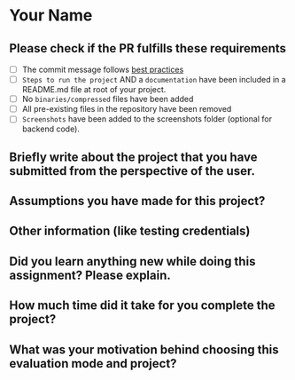 # Your Name

## Please check if the PR fulfills these requirements

- [ ] The commit message follows [best practices](https://github.community/t/best-practices-for-pull-requests/10195)
- [ ] `Steps to run the project` AND a `documentation` have been included in a README.md file at root of your project.
- [ ] No `binaries/compressed` files have been added
- [ ] All pre-existing files in the repository have been removed
- [ ] `Screenshots` have been added to the screenshots folder (optional for backend code).

## Briefly write about the project that you have submitted from the perspective of the user.




## Assumptions you have made for this project?





## Other information (like testing credentials)




## Did you learn anything new while doing this assignment? Please explain.




## How much time did it take for you complete the project?



## What was your motivation behind choosing this evaluation mode and project?


